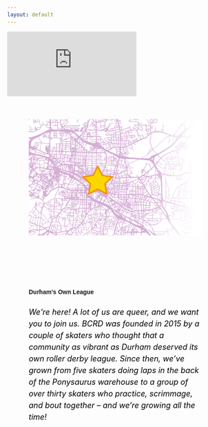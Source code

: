 ```yaml
---
layout: default
---
```


<!-- Hero photo -->
<div class='embed-container video-container'>
<iframe src="https://player.vimeo.com/video/274908547?background=1&autoplay=1&loop=1" frameborder="0" webkitallowfullscreen mozallowfullscreen allowfullscreen></iframe></div>


<div style="margin:0; min-height:300px;" class="row">
<div class="col m6 left-align" style="padding: 50px">
  <img class="responsive-img" src="media/images/map_light.png">
</div>


<div class="col m6 right-align"  style="padding: 50px">
<h4 style="font-family: 'Passion One', sans-serif; text-align: left;" class="black-text">Durham's Own League</h4>
<h6 style="color:black; font-size:18px; line-height: 150%;  text-align: left; ">We're here! A lot of us are queer, and we want you to join us. BCRD was
founded in 2015 by a couple of skaters who thought that a community as vibrant as Durham deserved its own roller derby league. Since then, we’ve grown from five skaters doing laps
in the back of the Ponysaurus warehouse to a group of over thirty skaters who practice,
scrimmage, and bout together – and we’re growing all the time!
</h6>
</div>
</div>
